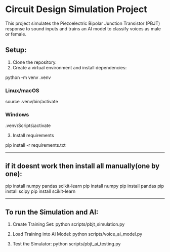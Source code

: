 # Circuit Design Simulation Project

This project simulates the Piezoelectric Bipolar Junction Transistor (PBJT) response to sound inputs and trains an AI model to classify voices as male or female.

## Setup:
1. Clone the repository.
2. Create a virtual environment and install dependencies:

python -m venv .venv

### Linux/macOS  
source .venv/bin/activate 
### Windows
.venv\Scripts\activate

3. Install requirements

pip install -r requirements.txt

----
## if it doesnt work then install all manually(one by one): 

pip install numpy pandas scikit-learn
pip install numpy
pip install pandas
pip install scipy
pip install scikit-learn

---
## To run the Simulation and AI:
1. Create Training Set: 
python scripts/pbjt_simulation.py

2. Load Training into Ai Model: 
python scripts/voice_ai_model.py 

3. Test the Simulator: 
python scripts/pbjt_ai_testing.py


